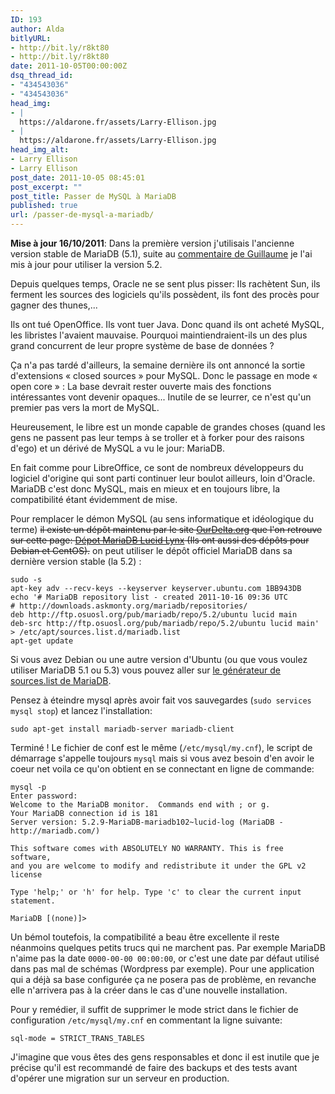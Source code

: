 ```yaml
---
ID: 193
author: Alda
bitlyURL:
- http://bit.ly/r8kt80
- http://bit.ly/r8kt80
date: 2011-10-05T00:00:00Z
dsq_thread_id:
- "434543036"
- "434543036"
head_img:
- |
  https://aldarone.fr/assets/Larry-Ellison.jpg
- |
  https://aldarone.fr/assets/Larry-Ellison.jpg
head_img_alt:
- Larry Ellison
- Larry Ellison
post_date: 2011-10-05 08:45:01
post_excerpt: ""
post_title: Passer de MySQL à MariaDB
published: true
url: /passer-de-mysql-a-mariadb/
---
```


<p><strong>Mise à jour 16/10/2011</strong>: Dans la première version j'utilisais l'ancienne version stable de MariaDB (5.1), suite au <a href="https://aldarone.fr/passer-de-mysql-a-mariadb/#comment-335383041">commentaire de Guillaume</a> je l'ai mis à jour pour utiliser la version 5.2.</p>

<p>Depuis quelques temps, Oracle ne se sent plus pisser: Ils rachètent Sun, ils ferment les sources des logiciels qu'ils possèdent, ils font des procès pour gagner des thunes,...</p>

<p>Ils ont tué OpenOffice. Ils vont tuer Java. Donc quand ils ont acheté MySQL, les libristes l'avaient mauvaise. Pourquoi maintiendraient-ils un des plus grand concurrent de leur propre système de base de données ?</p>

<p>Ça n'a pas tardé d'ailleurs, la semaine dernière ils ont annoncé la sortie d'extensions « closed sources » pour MySQL. Donc le passage en mode « open core » : La base devrait rester ouverte mais des fonctions intéressantes vont devenir opaques... Inutile de se leurrer, ce n'est qu'un premier pas vers la mort de MySQL.</p>

<p>Heureusement, le libre est un monde capable de grandes choses (quand les gens ne passent pas leur temps à se troller et à forker pour des raisons d'ego) et un dérivé de MySQL a vu le jour: MariaDB.</p>

<p>En fait comme pour LibreOffice, ce sont de nombreux développeurs du logiciel d'origine qui sont parti continuer leur boulot ailleurs, loin d'Oracle. MariaDB c'est donc MySQL, mais en mieux et en toujours libre, la compatibilité étant évidemment de mise.</p>

<p>Pour remplacer le démon MySQL (au sens informatique et idéologique du terme) <del datetime="2011-10-16T09:33:05+00:00">il existe un dépôt maintenu par le site <a href="http://ourdelta.org/">OurDelta.org</a> que l'on retrouve sur cette page: <a href="http://nerdvana.us.mirror.ourdelta.org/deb/dists/lucid/mariadb-ourdelta/">Dépot MariaDB Lucid Lynx</a> (Ils ont aussi des dépôts pour Debian et CentOS).</del> on peut utiliser le dépôt officiel MariaDB dans sa dernière version stable (la 5.2) :</p>

<pre><code>sudo -s
apt-key adv --recv-keys --keyserver keyserver.ubuntu.com 1BB943DB
echo '# MariaDB repository list - created 2011-10-16 09:36 UTC
# http://downloads.askmonty.org/mariadb/repositories/
deb http://ftp.osuosl.org/pub/mariadb/repo/5.2/ubuntu lucid main
deb-src http://ftp.osuosl.org/pub/mariadb/repo/5.2/ubuntu lucid main' &gt; /etc/apt/sources.list.d/mariadb.list
apt-get update
</code></pre>

<p>Si vous avez Debian ou une autre version d'Ubuntu (ou que vous voulez utiliser MariaDB 5.1 ou 5.3) vous pouvez aller sur <a href="http://downloads.askmonty.org/mariadb/repositories/">le générateur de sources.list de MariaDB</a>.</p>

<p>Pensez à éteindre mysql après avoir fait vos sauvegardes (<code>sudo services mysql stop</code>) et lancez l'installation:</p>

<pre><code>sudo apt-get install mariadb-server mariadb-client
</code></pre>

<p>Terminé ! Le fichier de conf est le même (<code>/etc/mysql/my.cnf</code>), le script de démarrage s'appelle toujours <code>mysql</code> mais si vous avez besoin d'en avoir le coeur net voila ce qu'on obtient en se connectant en ligne de commande:</p>

<pre><code>mysql -p
Enter password:
Welcome to the MariaDB monitor.  Commands end with ; or g.
Your MariaDB connection id is 181
Server version: 5.2.9-MariaDB-mariadb102~lucid-log (MariaDB - http://mariadb.com/)

This software comes with ABSOLUTELY NO WARRANTY. This is free software,
and you are welcome to modify and redistribute it under the GPL v2 license

Type 'help;' or 'h' for help. Type 'c' to clear the current input statement.

MariaDB [(none)]&gt;
</code></pre>

<p>Un bémol toutefois, la compatibilité a beau être excellente il reste néanmoins quelques petits trucs qui ne marchent pas. Par exemple MariaDB n'aime pas la date <code>0000-00-00 00:00:00</code>, or c'est une date par défaut utilisé dans pas mal de schémas (Wordpress par exemple). Pour une application qui a déjà sa base configurée ça ne posera pas de problème, en revanche elle n'arrivera pas à la créer dans le cas d'une nouvelle installation.</p>

<p>Pour y remédier, il suffit de supprimer le mode strict dans le fichier de configuration <code>/etc/mysql/my.cnf</code> en commentant la ligne suivante:</p>

<pre><code>sql-mode = STRICT_TRANS_TABLES 
</code></pre>

<p>J'imagine que vous êtes des gens responsables et donc il est inutile que je précise qu'il est recommandé de faire des backups et des tests avant d'opérer une migration sur un serveur en production.</p>